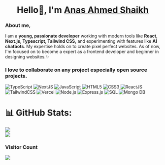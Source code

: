 <h1 align="center">Hello👋, I'm <a href="https://www.linkedin.com/in/anas-ahmed-shaikh">Anas Ahmed Shaikh</a></h1>

<h3>About me,</h3>
<p>I am a <strong>young, passionate developer</strong> working with modern tools like <strong>React, Next.js, Typescript, Tailwind CSS,</strong> and experimenting with features like <strong>AI chatbots</strong>. My expertise holds on to create pixel perfect websites. As of now, I'm focused on to become a expert as a frontend developer and beginner in designing websites.✨</p>

<h3>I love to collaborate on any project especially open source projects.</h3>
 <div id="badges">
    <img src="https://img.shields.io/badge/typescript-%23007ACC.svg?style=for-the-badge&logo=typescript&logoColor=white" alt="TypeScript" />
    <img src="https://img.shields.io/badge/Next-black?style=for-the-badge&logo=next.js&logoColor=white" alt="NextJS"/>
    <img src="https://img.shields.io/badge/javascript-%23323330.svg?style=for-the-badge&logo=javascript&logoColor=%23F7DF1E" alt="JavaScript"/>
    <img src="https://img.shields.io/badge/html5-%23E34F26.svg?style=for-the-badge&logo=html5&logoColor=white" alt="HTML5" />
    <img src="https://img.shields.io/badge/css3-%231572B6.svg?style=for-the-badge&logo=css3&logoColor=white" alt="CSS3" />
    <img src="https://img.shields.io/badge/react-%2320232a.svg?style=for-the-badge&logo=react&logoColor=%2361DAFB" alt="ReactJS" />
    <img src="https://img.shields.io/badge/tailwindcss-%2338B2AC.svg?style=for-the-badge&logo=tailwind-css&logoColor=white" alt="TailwindCSS" />
    <img src="https://img.shields.io/badge/vercel-%23000000.svg?style=for-the-badge&logo=vercel&logoColor=white" alt="Vercel" />
    <img src="https://img.shields.io/badge/Node.js-43853D?style=for-the-badge&logo=node.js&logoColor=white" alt="Node.js" />
    <img src="https://img.shields.io/badge/Express.js-404D59?style=for-the-badge" alt="Express.js" />
    <img src="https://img.shields.io/badge/MySQL-00000F?style=for-the-badge&logo=mysql&logoColor=white" alt="SQL" />
    <img src="https://img.shields.io/badge/MongoDB-4EA94B?style=for-the-badge&logo=mongodb&logoColor=white" alt="Mongo DB" />
   
# 📊 GitHub Stats:
![](https://github-readme-stats.vercel.app/api?username=anasahmed07&theme=default&hide_border=false&include_all_commits=true&count_private=false)<br/>
![](https://github-readme-stats.vercel.app/api/top-langs/?username=anasahmed07&theme=default&hide_border=false&include_all_commits=true&count_private=false&layout=compact)

<h3>Visitor Count</h3>
<p >
<img src="https://visitor-count-b8lb.vercel.app/api/anasahmed07/visitor-count" />
</p>
